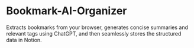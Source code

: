 # Bookmark-AI-Organizer
Extracts bookmarks from your browser, generates concise summaries and relevant tags using ChatGPT, and then seamlessly stores the structured data in Notion.
